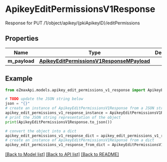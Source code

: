 # ApikeyEditPermissionsV1Response

Response for PUT /1/object/apikey/{pkiApikeyID}/editPermissions

## Properties

Name | Type | Description | Notes
------------ | ------------- | ------------- | -------------
**m_payload** | [**ApikeyEditPermissionsV1ResponseMPayload**](ApikeyEditPermissionsV1ResponseMPayload.md) |  | 

## Example

```python
from eZmaxApi.models.apikey_edit_permissions_v1_response import ApikeyEditPermissionsV1Response

# TODO update the JSON string below
json = "{}"
# create an instance of ApikeyEditPermissionsV1Response from a JSON string
apikey_edit_permissions_v1_response_instance = ApikeyEditPermissionsV1Response.from_json(json)
# print the JSON string representation of the object
print(ApikeyEditPermissionsV1Response.to_json())

# convert the object into a dict
apikey_edit_permissions_v1_response_dict = apikey_edit_permissions_v1_response_instance.to_dict()
# create an instance of ApikeyEditPermissionsV1Response from a dict
apikey_edit_permissions_v1_response_from_dict = ApikeyEditPermissionsV1Response.from_dict(apikey_edit_permissions_v1_response_dict)
```
[[Back to Model list]](../README.md#documentation-for-models) [[Back to API list]](../README.md#documentation-for-api-endpoints) [[Back to README]](../README.md)


